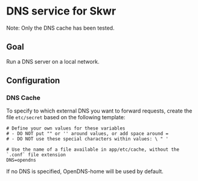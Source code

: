 # DNS service for Skwr

Note: Only the DNS cache has been tested.

## Goal
Run a DNS server on a local network.

## Configuration

### DNS Cache
To specify to which external DNS you want to forward requests, create the file `etc/secret` based on the following template:
```
# Define your own values for these variables
# - DO NOT put "" or '' around values, or add space around =
# - DO NOT use these special characters within values: \ " '

# Use the name of a file available in app/etc/cache, without the `.conf` file extension 
DNS=opendns
```

If no DNS is specified, OpenDNS-home will be used by default.
